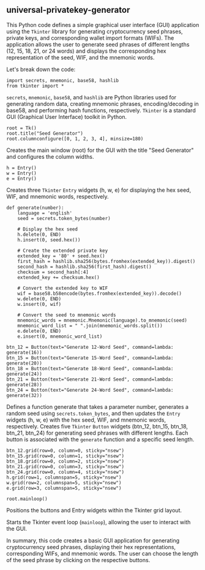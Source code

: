 ## universal-privatekey-generator

This Python code defines a simple graphical user interface (GUI) application using the `Tkinter` library for generating cryptocurrency seed phrases, private keys, and corresponding wallet import formats (WIFs). The application allows the user to generate seed phrases of different lengths (12, 15, 18, 21, or 24 words) and displays the corresponding hex representation of the seed, WIF, and the mnemonic words.

Let's break down the code:
```
import secrets, mnemonic, base58, hashlib
from tkinter import *
```
`secrets`, `mnemonic`, `base58`, and `hashlib` are Python libraries used for generating random data, creating mnemonic phrases, encoding/decoding in base58, and performing hash functions, respectively.
`Tkinter` is a standard GUI (Graphical User Interface) toolkit in Python.
```
root = Tk()
root.title("Seed Generator")
root.columnconfigure([0, 1, 2, 3, 4], minsize=180)
```
Creates the main window (root) for the GUI with the title "Seed Generator" and configures the column widths.
```
h = Entry()
w = Entry()
e = Entry()
```
Creates three `Tkinter` `Entry` widgets (h, w, e) for displaying the hex seed, WIF, and mnemonic words, respectively.
```
def generate(number):
    language = 'english'
    seed = secrets.token_bytes(number)

    # Display the hex seed
    h.delete(0, END)
    h.insert(0, seed.hex())

    # Create the extended private key
    extended_key = '80' + seed.hex()
    first_hash = hashlib.sha256(bytes.fromhex(extended_key)).digest()
    second_hash = hashlib.sha256(first_hash).digest()
    checksum = second_hash[:4]
    extended_key += checksum.hex()

    # Convert the extended key to WIF
    wif = base58.b58encode(bytes.fromhex(extended_key)).decode()
    w.delete(0, END)
    w.insert(0, wif)

    # Convert the seed to mnemonic words
    mnemonic_words = mnemonic.Mnemonic(language).to_mnemonic(seed)
    mnemonic_word_list = " ".join(mnemonic_words.split())
    e.delete(0, END)
    e.insert(0, mnemonic_word_list)

btn_12 = Button(text="Generate 12-Word Seed", command=lambda: generate(16))
btn_15 = Button(text="Generate 15-Word Seed", command=lambda: generate(20))
btn_18 = Button(text="Generate 18-Word Seed", command=lambda: generate(24))
btn_21 = Button(text="Generate 21-Word Seed", command=lambda: generate(28))
btn_24 = Button(text="Generate 24-Word Seed", command=lambda: generate(32))
```
Defines a function generate that takes a parameter number, generates a random seed using `secrets.token_bytes`, and then updates the `Entry` widgets (h, w, e) with the hex seed, WIF, and mnemonic words, respectively.
Creates five `Tkinter` `Button` widgets (btn_12, btn_15, btn_18, btn_21, btn_24) for generating seed phrases with different lengths. Each button is associated with the `generate` function and a specific seed length.
```
btn_12.grid(row=0, column=0, sticky="nsew")
btn_15.grid(row=0, column=1, sticky="nsew")
btn_18.grid(row=0, column=2, sticky="nsew")
btn_21.grid(row=0, column=3, sticky="nsew")
btn_24.grid(row=0, column=4, sticky="nsew")
h.grid(row=1, columnspan=5, sticky="nsew")
w.grid(row=2, columnspan=5, sticky="nsew")
e.grid(row=3, columnspan=5, sticky="nsew")

root.mainloop()
```
Positions the buttons and Entry widgets within the Tkinter grid layout.

Starts the Tkinter event loop (`mainloop`), allowing the user to interact with the GUI.

In summary, this code creates a basic GUI application for generating cryptocurrency seed phrases, displaying their hex representations, corresponding WIFs, and mnemonic words. The user can choose the length of the seed phrase by clicking on the respective buttons.
